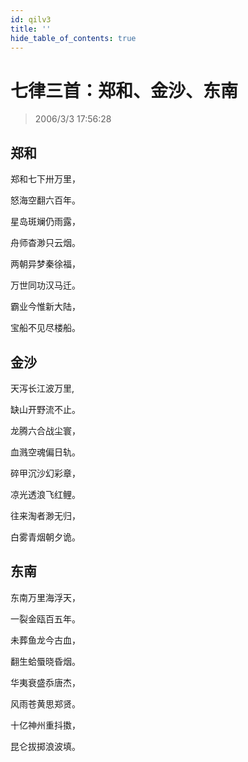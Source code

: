 ```yaml
---
id: qilv3
title: ''
hide_table_of_contents: true
---
```


# 七律三首：郑和、金沙、东南

> 2006/3/3 17:56:28

<div style={{textAlign:'center'}}>

## 郑和

郑和七下卅万里，

怒海空翻六百年。

星岛斑斓仍雨露，

舟师杳渺只云烟。

两朝异梦秦徐福，

万世同功汉马迁。

霸业今惟新大陆，

宝船不见尽楼船。


## 金沙

天泻长江波万里,

缺山开野流不止。

龙腾六合战尘寰，

血溅空魂偏日轨。

碎甲沉沙幻彩章，

凉光透浪飞红鲤。

往来淘者渺无归，

白雾青烟朝夕诡。


## 东南

东南万里海浮天，

一裂金瓯百五年。

未葬鱼龙今古血，

翻生蛤蜃晓昏烟。

华夷衰盛忝唐杰，

风雨苍黄思郑贤。

十亿神州重抖擞，

昆仑拔掷浪波填。

</div>